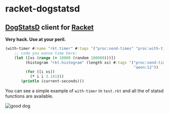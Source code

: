 racket-dogstatsd
================

## [DogStatsD](https://docs.datadoghq.com/guides/dogstatsd/) client for [Racket](https://racket-lang.org/)

**Very hack. Use at your peril.**

```clojure
(with-timer #:name "rkt.timer" #:tags '("proc:send-times" "proc:with-timer")
    ;; code you wanna time here:
    (let ([xs (range (+ 10000 (random 100000)))])
         (histogram "rkt.histogram" (length xs) #:tags '("proc:send-times"
                                                         "aeon:12"))
         (for ([i xs])
           (* i i 3.141)))
       (println (current-seconds)))
```

You can see a simple example of `with-timer` in `test.rkt` and all the of statsd functions are available.

![good dog](https://media1.popsugar-assets.com/files/thumbor/eH6B03ksVYYPLFJAgmC4u2_ihFI/fit-in/1024x1024/filters:format_auto-!!-:strip_icc-!!-/2015/10/19/826/n/1922243/a00d1cad_edit_img_image_16686166_1444860712_12142682_526874914145470_1831035987_n/i/DIY-Halloween-Costumes-Dogs.jpg)
